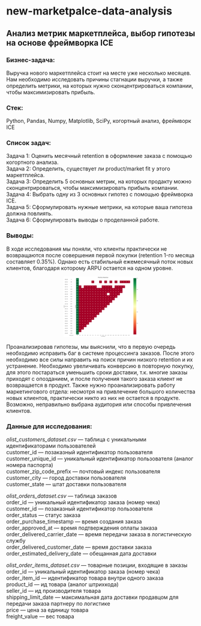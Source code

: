 # new-marketpalce-data-analysis
## Анализ метрик маркетплейса, выбор гипотезы на основе фреймворка ICE

### Бизнес-задача:
Выручка нового маркетплейса стоит на месте уже несколько месяцев. Нам необходимо исследовать причины стагнации выручки, а также определить метрики, на которых нужно сконцентрироваться компании, чтобы максимизировать прибыль.

### Стек:
Python, Pandas, Numpy, Matplotlib, SciPy, когортный анализ, фреймворк ICE

### Список задач:
Задача 1: Оценить месячный retention в оформление заказа с помощью когортного анализа.   
Задача 2: Определить, существует ли product/market fit у этого маркетплейса.  
Задача 3: Определить 5 основных метрик, на которых продакту можно сконцентрироваться, чтобы максимизировать прибыль компании.  
Задача 4: Выбрать одну из 3 основных гипотез с помощью фреймворка ICE.  
Задача 5: Сформулировать нужные метрики, на которые ваша гипотеза должна повлиять.  
Задача 6: Сформулировать выводы о проделанной работе.  

### Выводы:
В ходе исследования мы поняли, что клиенты практически не возвращаются после совершения первой покупки (retention 1-го месяца составляет 0.35%). Однако есть стабильный ежемесячный поток новых клиентов, благодаря которому ARPU остается на одном уровне.   
<p align="center">
 <img width="200px" src="Retention.png" alt="qr"/>
</p>
Проанализировав гипотезы, мы выяснили, что в первую очередь необходимо исправить баг в системе процессинга заказов. После этого необходимо все силы направить на поиск причин низкого retention и их устранение. Необходимо увеличивать конверсию в повторную покупку, для этого постараться уменьшить сроки доставки, т.к. многие заказы приходят с опозданием, и после получения такого заказа клиент не возвращается в продукт. Также нужно проанализировать работу маркетингового отдела: несмотря на привлечение большого количества новых клиентов, практически никто из них не остается в продукте. Возможно, неправильно выбрана аудитория или способы привлечения клиентов.

### Данные для исследования:
*olist_customers_dataset.csv* — таблица с уникальными идентификаторами пользователей    
customer_id — позаказный идентификатор пользователя  
customer_unique_id — уникальный идентификатор пользователя (аналог номера паспорта)  
customer_zip_code_prefix — почтовый индекс пользователя  
customer_city — город доставки пользователя  
customer_state — штат доставки пользователя  
  
*olist_orders_dataset.csv* —  таблица заказов  
order_id — уникальный идентификатор заказа (номер чека)  
customer_id — позаказный идентификатор пользователя  
order_status — статус заказа  
order_purchase_timestamp — время создания заказа  
order_approved_at — время подтверждения оплаты заказа  
order_delivered_carrier_date — время передачи заказа в логистическую службу  
order_delivered_customer_date — время доставки заказа  
order_estimated_delivery_date — обещанная дата доставки  
  
*olist_order_items_dataset.csv* — товарные позиции, входящие в заказы  
order_id — уникальный идентификатор заказа (номер чека)  
order_item_id — идентификатор товара внутри одного заказа  
product_id — ид товара (аналог штрихкода)  
seller_id — ид производителя товара  
shipping_limit_date — максимальная дата доставки продавцом для передачи заказа партнеру по логистике  
price — цена за единицу товара  
freight_value — вес товара   
